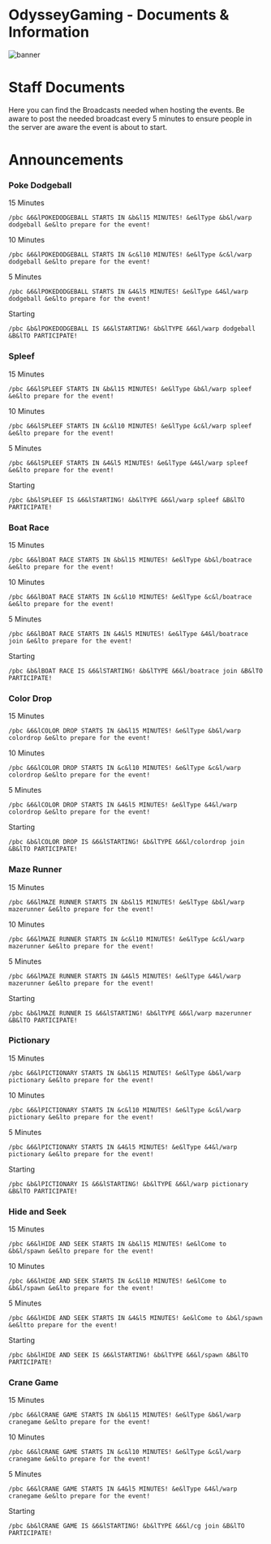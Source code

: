 # OdysseyGaming - Documents & Information 
![banner](https://media.discordapp.net/attachments/296281857232732161/923335879672594442/unknown.png)
# Staff Documents 

Here you can find the Broadcasts needed when hosting the events. Be aware to post the needed broadcast every 5 minutes to ensure people in the server are aware the event is about to start. 


# Announcements

### Poke Dodgeball

15 Minutes 
```
/pbc &6&lPOKEDODGEBALL STARTS IN &b&l15 MINUTES! &e&lType &b&l/warp dodgeball &e&lto prepare for the event!
```
10 Minutes
```
/pbc &6&lPOKEDODGEBALL STARTS IN &c&l10 MINUTES! &e&lType &c&l/warp dodgeball &e&lto prepare for the event!
```
5 Minutes
```
/pbc &6&lPOKEDODGEBALL STARTS IN &4&l5 MINUTES! &e&lType &4&l/warp dodgeball &e&lto prepare for the event!
```
Starting
```
/pbc &b&lPOKEDODGEBALL IS &6&lSTARTING! &b&lTYPE &6&l/warp dodgeball &B&lTO PARTICIPATE!
```

### Spleef

15 Minutes 
```
/pbc &6&lSPLEEF STARTS IN &b&l15 MINUTES! &e&lType &b&l/warp spleef &e&lto prepare for the event!
```
10 Minutes
```
/pbc &6&lSPLEEF STARTS IN &c&l10 MINUTES! &e&lType &c&l/warp spleef &e&lto prepare for the event!
```
5 Minutes
```
/pbc &6&lSPLEEF STARTS IN &4&l5 MINUTES! &e&lType &4&l/warp spleef &e&lto prepare for the event!
```
Starting
```
/pbc &b&lSPLEEF IS &6&lSTARTING! &b&lTYPE &6&l/warp spleef &B&lTO PARTICIPATE!
```

### Boat Race

15 Minutes 
```
/pbc &6&lBOAT RACE STARTS IN &b&l15 MINUTES! &e&lType &b&l/boatrace &e&lto prepare for the event!
```
10 Minutes
```
/pbc &6&lBOAT RACE STARTS IN &c&l10 MINUTES! &e&lType &c&l/boatrace &e&lto prepare for the event!
```
5 Minutes
```
/pbc &6&lBOAT RACE STARTS IN &4&l5 MINUTES! &e&lType &4&l/boatrace join &e&lto prepare for the event!
```
Starting
```
/pbc &b&lBOAT RACE IS &6&lSTARTING! &b&lTYPE &6&l/boatrace join &B&lTO PARTICIPATE!
```

### Color Drop

15 Minutes 
```
/pbc &6&lCOLOR DROP STARTS IN &b&l15 MINUTES! &e&lType &b&l/warp colordrop &e&lto prepare for the event!
```
10 Minutes
```
/pbc &6&lCOLOR DROP STARTS IN &c&l10 MINUTES! &e&lType &c&l/warp colordrop &e&lto prepare for the event!
```
5 Minutes
```
/pbc &6&lCOLOR DROP STARTS IN &4&l5 MINUTES! &e&lType &4&l/warp colordrop &e&lto prepare for the event!
```
Starting
```
/pbc &b&lCOLOR DROP IS &6&lSTARTING! &b&lTYPE &6&l/colordrop join &B&lTO PARTICIPATE!
```

### Maze Runner

15 Minutes 
```
/pbc &6&lMAZE RUNNER STARTS IN &b&l15 MINUTES! &e&lType &b&l/warp mazerunner &e&lto prepare for the event!
```
10 Minutes
```
/pbc &6&lMAZE RUNNER STARTS IN &c&l10 MINUTES! &e&lType &c&l/warp mazerunner &e&lto prepare for the event!
```
5 Minutes
```
/pbc &6&lMAZE RUNNER STARTS IN &4&l5 MINUTES! &e&lType &4&l/warp mazerunner &e&lto prepare for the event!
```
Starting
```
/pbc &b&lMAZE RUNNER IS &6&lSTARTING! &b&lTYPE &6&l/warp mazerunner &B&lTO PARTICIPATE!
```

### Pictionary

15 Minutes 
```
/pbc &6&lPICTIONARY STARTS IN &b&l15 MINUTES! &e&lType &b&l/warp pictionary &e&lto prepare for the event!
```
10 Minutes
```
/pbc &6&lPICTIONARY STARTS IN &c&l10 MINUTES! &e&lType &c&l/warp pictionary &e&lto prepare for the event!
```
5 Minutes
```
/pbc &6&lPICTIONARY STARTS IN &4&l5 MINUTES! &e&lType &4&l/warp pictionary &e&lto prepare for the event!
```
Starting
```
/pbc &b&lPICTIONARY IS &6&lSTARTING! &b&lTYPE &6&l/warp pictionary &B&lTO PARTICIPATE!
```

### Hide and Seek

15 Minutes 
```
/pbc &6&lHIDE AND SEEK STARTS IN &b&l15 MINUTES! &e&lCome to &b&l/spawn &e&lto prepare for the event!
```
10 Minutes
```
/pbc &6&lHIDE AND SEEK STARTS IN &c&l10 MINUTES! &e&lCome to &b&l/spawn &e&lto prepare for the event!
```
5 Minutes
```
/pbc &6&lHIDE AND SEEK STARTS IN &4&l5 MINUTES! &e&lCome to &b&l/spawn &e&ltto prepare for the event!
```
Starting
```
/pbc &b&lHIDE AND SEEK IS &6&lSTARTING! &b&lTYPE &6&l/spawn &B&lTO PARTICIPATE!
```

### Crane Game

15 Minutes 
```
/pbc &6&lCRANE GAME STARTS IN &b&l15 MINUTES! &e&lType &b&l/warp cranegame &e&lto prepare for the event!
```
10 Minutes
```
/pbc &6&lCRANE GAME STARTS IN &c&l10 MINUTES! &e&lType &c&l/warp cranegame &e&lto prepare for the event!
```
5 Minutes
```
/pbc &6&lCRANE GAME STARTS IN &4&l5 MINUTES! &e&lType &4&l/warp cranegame &e&lto prepare for the event!
```
Starting
```
/pbc &b&lCRANE GAME IS &6&lSTARTING! &b&lTYPE &6&l/cg join &B&lTO PARTICIPATE!
```

